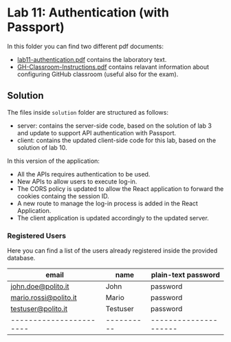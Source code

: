 # Lab 11: Authentication (with Passport)

In this folder you can find two different pdf documents:

- [lab11-authentication.pdf](https://polito-webapp1.github.io/lab-2024/lab11-authentication/lab11-authentication.pdf) contains the laboratory text.
- [GH-Classroom-Instructions.pdf](https://polito-webapp1.github.io/lab-2024/lab11-authentication/GH-Classroom-Instructions.pdf) contains relavant information about configuring GitHub classroom (useful also for the exam).

## Solution

The files inside `solution` folder are structured as follows:

- server: contains the server-side code, based on the solution of lab 3 and update to support API authentication with Passport.
- client: contains the updated client-side code for this lab, based on the solution of lab 10.

In this version of the application:

- All the APIs requires authentication to be used.
- New APIs to allow users to execute log-in.
- The CORS policy is updated to allow the React application to forward the cookies containg the session ID.
- A new route to manage the log-in process is added in the React Application.
- The client application is updated accordingly to the updated server.

### Registered Users

Here you can find a list of the users already registered inside the provided database.

|         email         |   name   | plain-text password |
|-----------------------|----------|---------------------|
| john.doe@polito.it    | John     | password            |
| mario.rossi@polito.it | Mario    | password            |
| testuser@polito.it    | Testuser | password            |
|-----------------------|----------|---------------------|

